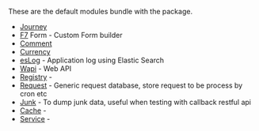 These are the default modules bundle with the package.

  * [Journey](Journey)
  * [F7](F7) Form - Custom Form builder
  * [Comment](Comment)
  * [Currency](Currency)
  * [esLog](esLog) - Application log using Elastic Search
  * [Wapi](WAPI) - Web API
  * [Registry](Registry) - 
  * [Request](Request) - Generic request database, store request to be process by cron etc
  * [Junk](Junk) - To dump junk data, useful when testing with callback restful api
  * [Cache](Cache) - 
  * [Service](Service) - 

